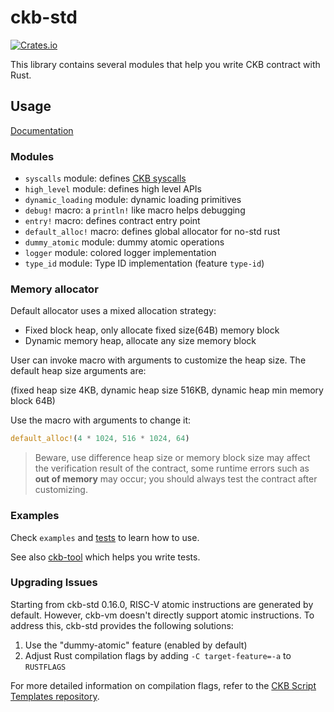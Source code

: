 # ckb-std
[![Crates.io](https://img.shields.io/crates/v/ckb-std.svg)](https://crates.io/crates/ckb-std)

This library contains several modules that help you write CKB contract with Rust.

## Usage

[Documentation](https://docs.rs/ckb-std)

### Modules

* `syscalls` module: defines [CKB syscalls](https://github.com/nervosnetwork/rfcs/blob/master/rfcs/0009-vm-syscalls/0009-vm-syscalls.md)
* `high_level` module: defines high level APIs
* `dynamic_loading` module: dynamic loading primitives
* `debug!` macro: a `println!` like macro helps debugging
* `entry!` macro: defines contract entry point
* `default_alloc!` macro: defines global allocator for no-std rust
* `dummy_atomic` module: dummy atomic operations
* `logger` module: colored logger implementation
* `type_id` module: Type ID implementation (feature `type-id`)
### Memory allocator

Default allocator uses a mixed allocation strategy:

* Fixed block heap, only allocate fixed size(64B) memory block
* Dynamic memory heap, allocate any size memory block

User can invoke macro with arguments to customize the heap size. The default heap size arguments are:

(fixed heap size 4KB, dynamic heap size 516KB, dynamic heap min memory block 64B)

Use the macro with arguments to change it:

``` rust
default_alloc!(4 * 1024, 516 * 1024, 64)
```

> Beware, use difference heap size or memory block size may affect the verification result of the contract, some runtime errors such as **out of memory** may occur; you should always test the contract after customizing.

### Examples

Check `examples` and [tests](https://github.com/nervosnetwork/ckb-std/blob/master/contracts/ckb-std-tests) to learn how to use.

See also [ckb-tool](https://github.com/nervosnetwork/capsule/tree/develop/crates/testtool) which helps you write tests.


### Upgrading Issues

Starting from ckb-std 0.16.0, RISC-V atomic instructions are generated by
default. However, ckb-vm doesn't directly support atomic instructions. To
address this, ckb-std provides the following solutions:

1. Use the "dummy-atomic" feature (enabled by default)
2. Adjust Rust compilation flags by adding `-C target-feature=-a` to `RUSTFLAGS`

For more detailed information on compilation flags, refer to the [CKB Script Templates repository](https://github.com/cryptape/ckb-script-templates/tree/main?tab=readme-ov-file#molecule-uses-bytes-crates).
